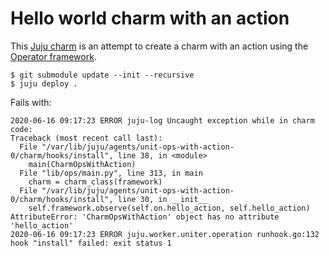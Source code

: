 # Hello world charm with an action

This [Juju charm](https://juju.is/docs) is an attempt to create a charm with an
action using the [Operator framework](https://github.com/canonical/operator).

```
$ git submodule update --init --recursive
$ juju deploy .
```

Fails with:

```
2020-06-16 09:17:23 ERROR juju-log Uncaught exception while in charm code:
Traceback (most recent call last):
  File "/var/lib/juju/agents/unit-ops-with-action-0/charm/hooks/install", line 38, in <module>
    main(CharmOpsWithAction)
  File "lib/ops/main.py", line 313, in main
    charm = charm_class(framework)
  File "/var/lib/juju/agents/unit-ops-with-action-0/charm/hooks/install", line 30, in __init__
    self.framework.observe(self.on.hello_action, self.hello_action)
AttributeError: 'CharmOpsWithAction' object has no attribute 'hello_action'
2020-06-16 09:17:23 ERROR juju.worker.uniter.operation runhook.go:132 hook "install" failed: exit status 1
```
